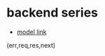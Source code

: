 # backend series
- [model link](https://app.eraser.io/workspace/YtPqZ1VogxGy1zj?origin=share)

(err,req,res,next)